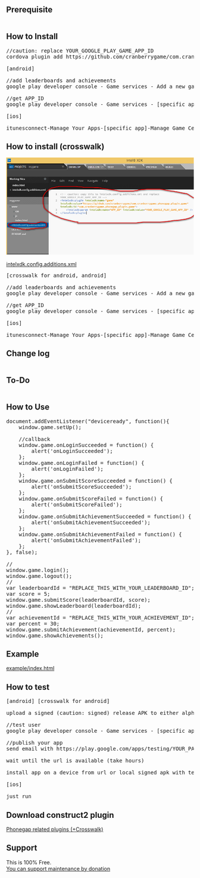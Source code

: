 ## Prerequisite ##

<pre>
</pre>

## How to Install ##

<pre>
//caution: replace YOUR_GOOGLE_PLAY_GAME_APP_ID
cordova plugin add https://github.com/cranberrygame/com.cranberrygame.phonegap.plugin.game --variable APP_ID="YOUR_GOOGLE_PLAY_GAME_APP_ID"

[android]

//add leaderboards and achievements
google play developer console - Game services - Add a new game - Enter the name of your game, choose its category, and click Continue. - ... - add leaderboards and achievements

//get APP_ID
google play developer console - Game services - [specific app] - get APP_ID (the number that appears beside the game name in the header of the Developer Console, e.g. "My Super Game - 12345678",. The APP_ID in this case is 12345678.)

[ios]

itunesconnect-Manage Your Apps-[specific app]-Manage Game Center-Enable for Single Game-Add Leaderboard-Leaderboard ID-don't need to wait for review
</pre>

## How to install (crosswalk) ##

![ScreenShot](example/crsswalk_APP_ID.png)

<a href="example/intelxdk.config.additions.xml">intelxdk.config.additions.xml</a>

<pre>
[crosswalk for android, android]

//add leaderboards and achievements
google play developer console - Game services - Add a new game - Enter the name of your game, choose its category, and click Continue. - ... - add leaderboards and achievements

//get APP_ID
google play developer console - Game services - [specific app] - get APP_ID (the number that appears beside the game name in the header of the Developer Console, e.g. "My Super Game - 12345678",. The APP_ID in this case is 12345678.)

[ios]

itunesconnect-Manage Your Apps-[specific app]-Manage Game Center-Enable for Single Game-Add Leaderboard-Leaderboard ID-don't need to wait for review
</pre>

## Change log ##

<pre>
</pre>

## To-Do ##

<pre>
</pre>	

## How to Use ##

<pre>
document.addEventListener("deviceready", function(){
	window.game.setUp();

	//callback
    window.game.onLoginSucceeded = function() {
        alert('onLoginSucceeded');
    };	
    window.game.onLoginFailed = function() {
        alert('onLoginFailed');
    };
    window.game.onSubmitScoreSucceeded = function() {
        alert('onSubmitScoreSucceeded');
    };	
    window.game.onSubmitScoreFailed = function() {
        alert('onSubmitScoreFailed');
    };	
    window.game.onSubmitAchievementSucceeded = function() {
        alert('onSubmitAchievementSucceeded');
    };	
    window.game.onSubmitAchievementFailed = function() {
        alert('onSubmitAchievementFailed');
    };
}, false);

//
window.game.login();
window.game.logout();
//
var leaderboardId = "REPLACE_THIS_WITH_YOUR_LEADERBOARD_ID";
var score = 5;
window.game.submitScore(leaderboardId, score);
window.game.showLeaderboard(leaderboardId);
//
var achievementId = "REPLACE_THIS_WITH_YOUR_ACHIEVEMENT_ID";
var percent = 30;
window.game.submitAchievement(achievementId, percent);
window.game.showAchievements();
</pre>

## Example ##

<a href="https://github.com/cranberrygame/com.cranberrygame.phonegap.plugin.game/blob/master/example/index.html">example/index.html</a>

## How to test ##

<pre>
[android] [crosswalk for android]

upload a signed (caution: signed) release APK to either alpha (recommended) or beta.

//test user
google play developer console - Game services - [specific app] - test - add tester

//publish your app
send email with https://play.google.com/apps/testing/YOUR_PACKAGE url to test user

wait until the url is available (take hours)

install app on a device from url or local signed apk with test account.

[ios]

just run
</pre>

## Download construct2 plugin ##

<a href="https://www.scirra.com/forum/viewtopic.php?t=109586">Phonegap related plugins (+Crosswalk)</a>

## Support ##

This is 100% Free.<br>
<a href="https://www.paypal.com/cgi-bin/webscr?cmd=_donations&business=F9MJ2UY9EKXRN&lc=KR&item_name=Phonegap%20game%20plugin%20donation&currency_code=USD&bn=PP%2dDonationsBF%3abtn_donateCC_LG%2egif%3aNonHosted">You can support maintenance by donation</a>

